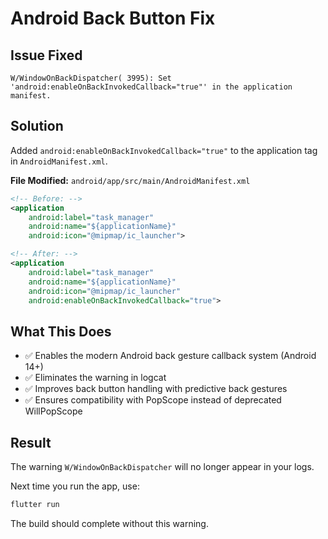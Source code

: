 # Android Back Button Fix

## Issue Fixed
```
W/WindowOnBackDispatcher( 3995): Set 'android:enableOnBackInvokedCallback="true"' in the application manifest.
```

## Solution
Added `android:enableOnBackInvokedCallback="true"` to the application tag in `AndroidManifest.xml`.

**File Modified:** `android/app/src/main/AndroidManifest.xml`

```xml
<!-- Before: -->
<application
    android:label="task_manager"
    android:name="${applicationName}"
    android:icon="@mipmap/ic_launcher">

<!-- After: -->
<application
    android:label="task_manager"
    android:name="${applicationName}"
    android:icon="@mipmap/ic_launcher"
    android:enableOnBackInvokedCallback="true">
```

## What This Does
- ✅ Enables the modern Android back gesture callback system (Android 14+)
- ✅ Eliminates the warning in logcat
- ✅ Improves back button handling with predictive back gestures
- ✅ Ensures compatibility with PopScope instead of deprecated WillPopScope

## Result
The warning `W/WindowOnBackDispatcher` will no longer appear in your logs.

Next time you run the app, use:
```bash
flutter run
```

The build should complete without this warning.
